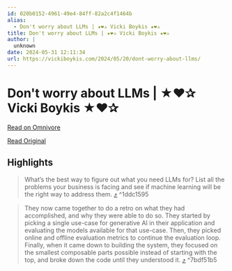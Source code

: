 ```yaml
---
id: 020b0152-4961-49e4-84ff-82a2c4f1464b
alias:
  - Don't worry about LLMs | ★❤✰ Vicki Boykis ★❤✰
title: Don't worry about LLMs | ★❤✰ Vicki Boykis ★❤✰
author: |
  unknown
date: 2024-05-31 12:11:34
url: https://vickiboykis.com/2024/05/20/dont-worry-about-llms/
---
```


# Don't worry about LLMs | ★❤✰ Vicki Boykis ★❤✰

[Read on Omnivore](https://omnivore.app/me/don-t-worry-about-ll-ms-vicki-boykis-18fce590e10)

[Read Original](https://vickiboykis.com/2024/05/20/dont-worry-about-llms/)

## Highlights

> What’s the best way to figure out what you need LLMs for? List all the problems your business is facing and see if machine learning will be the right way to address them. [⤴️](https://omnivore.app/me/don-t-worry-about-ll-ms-vicki-boykis-18fce590e10#1ddc1595-fc1a-4a54-ade7-f0c6e9d75e21)  ^1ddc1595

> They now came together to do a retro on what they had accomplished, and why they were able to do so. They started by picking a single use-case for generative AI in their application and evaluating the models available for that use-case. Then, they picked online and offline evaluation metrics to continue the evaluation loop. Finally, when it came down to building the system, they focused on the smallest composable parts possible instead of starting with the top, and broke down the code until they understood it. [⤴️](https://omnivore.app/me/don-t-worry-about-ll-ms-vicki-boykis-18fce590e10#7bdf51b5-2463-452c-a653-6dce567ce8c6)  ^7bdf51b5

